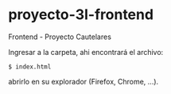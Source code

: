 # proyecto-3I-frontend
Frontend - Proyecto Cautelares

Ingresar a la carpeta, ahi encontrará el archivo:
   
   `$ index.html`

abrirlo en su explorador (Firefox, Chrome, ...).
